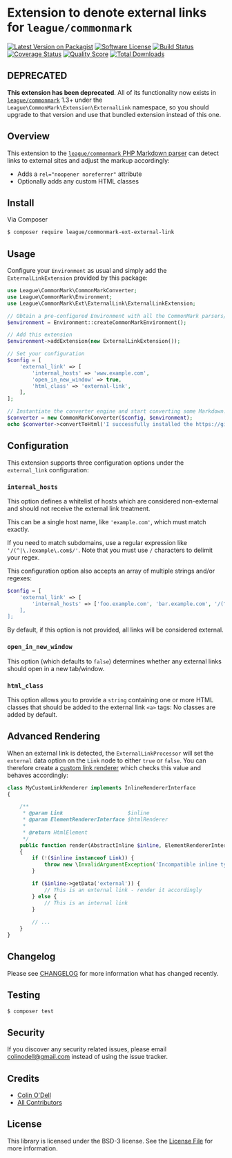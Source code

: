 # Extension to denote external links for `league/commonmark`

[![Latest Version on Packagist][ico-version]][link-packagist]
[![Software License][ico-license]](LICENSE.md)
[![Build Status][ico-travis]][link-travis]
[![Coverage Status][ico-scrutinizer]][link-scrutinizer]
[![Quality Score][ico-code-quality]][link-code-quality]
[![Total Downloads][ico-downloads]][link-downloads]

## DEPRECATED

**This extension has been deprecated**.  All of its functionality now exists in [`league/commonmark`][link-league-commonmark] 1.3+ under the `League\CommonMark\Extension\ExternalLink` namespace, so you should upgrade to that version and use that bundled extension instead of this one.

## Overview

This extension to the [`league/commonmark` PHP Markdown parser][link-league-commonmark] can detect links to external sites and adjust the markup accordingly:

 - Adds a `rel="noopener noreferrer"` attribute
 - Optionally adds any custom HTML classes

## Install

Via Composer

``` bash
$ composer require league/commonmark-ext-external-link
```

## Usage

Configure your `Environment` as usual and simply add the `ExternalLinkExtension` provided by this package:

```php
use League\CommonMark\CommonMarkConverter;
use League\CommonMark\Environment;
use League\CommonMark\Ext\ExternalLink\ExternalLinkExtension;

// Obtain a pre-configured Environment with all the CommonMark parsers/renderers ready-to-go
$environment = Environment::createCommonMarkEnvironment();

// Add this extension
$environment->addExtension(new ExternalLinkExtension());

// Set your configuration
$config = [
    'external_link' => [
        'internal_hosts' => 'www.example.com',
        'open_in_new_window' => true,
        'html_class' => 'external-link',
    ],
];

// Instantiate the converter engine and start converting some Markdown!
$converter = new CommonMarkConverter($config, $environment);
echo $converter->convertToHtml('I successfully installed the https://github.com/thephpleague/commonmark-ext-external-link extension!');
```

## Configuration

This extension supports three configuration options under the `external_link` configuration:

### `internal_hosts`

This option defines a whitelist of hosts which are considered non-external and should not receive the external link treatment.

This can be a single host name, like `'example.com'`, which must match exactly.

If you need to match subdomains, use a regular expression like `'/(^|\.)example\.com$/'`.  Note that you must use `/` characters to delimit your regex.

This configuration option also accepts an array of multiple strings and/or regexes:

```php
$config = [
    'external_link' => [
        'internal_hosts' => ['foo.example.com', 'bar.example.com', '/(^|\.)google\.com$/],
    ],
];
```

By default, if this option is not provided, all links will be considered external.

### `open_in_new_window`

This option (which defaults to `false`) determines whether any external links should open in a new tab/window.

### `html_class`

This option allows you to provide a `string` containing one or more HTML classes that should be added to the external link `<a>` tags:  No classes are added by default.

## Advanced Rendering

When an external link is detected, the `ExternalLinkProcessor` will set the `external` data option on the `Link` node to either `true` or `false`.  You can therefore create a [custom link renderer](https://commonmark.thephpleague.com/customization/inline-rendering/) which checks this value and behaves accordingly: 

```php
class MyCustomLinkRenderer implements InlineRendererInterface
{

    /**
     * @param Link                     $inline
     * @param ElementRendererInterface $htmlRenderer
     *
     * @return HtmlElement
     */
    public function render(AbstractInline $inline, ElementRendererInterface $htmlRenderer)
    {
        if (!($inline instanceof Link)) {
            throw new \InvalidArgumentException('Incompatible inline type: ' . \get_class($inline));
        }

        if ($inline->getData('external')) {
            // This is an external link - render it accordingly
        } else {
            // This is an internal link
        }
        
        // ...
    }
}
```

## Changelog

Please see [CHANGELOG](CHANGELOG.md) for more information what has changed recently.

## Testing

``` bash
$ composer test
```

## Security

If you discover any security related issues, please email colinodell@gmail.com instead of using the issue tracker.

## Credits

- [Colin O'Dell][link-author]
- [All Contributors][link-contributors]

## License

This library is licensed under the BSD-3 license.  See the [License File](LICENSE) for more information.

[ico-version]: https://img.shields.io/packagist/v/league/commonmark-ext-external-link.svg?style=flat-square
[ico-license]: http://img.shields.io/badge/License-BSD--3-brightgreen.svg?style=flat-square
[ico-travis]: https://img.shields.io/travis/thephpleague/commonmark-ext-external-link/master.svg?style=flat-square
[ico-scrutinizer]: https://img.shields.io/scrutinizer/coverage/g/thephpleague/commonmark-ext-external-link.svg?style=flat-square
[ico-code-quality]: https://img.shields.io/scrutinizer/g/thephpleague/commonmark-ext-external-link.svg?style=flat-square
[ico-downloads]: https://img.shields.io/packagist/dt/league/commonmark-ext-external-link.svg?style=flat-square

[link-packagist]: https://packagist.org/packages/league/commonmark-ext-external-link
[link-travis]: https://travis-ci.org/thephpleague/commonmark-ext-external-link
[link-scrutinizer]: https://scrutinizer-ci.com/g/thephpleague/commonmark-ext-external-link/code-structure
[link-code-quality]: https://scrutinizer-ci.com/g/thephpleague/commonmark-ext-external-link
[link-downloads]: https://packagist.org/packages/league/commonmark-ext-external-link
[link-author]: https://github.com/colinodell
[link-contributors]: ../../contributors
[link-league-commonmark]: https://github.com/thephpleague/commonmark
